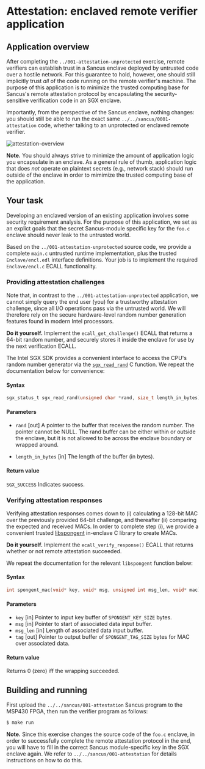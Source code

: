 # Attestation: enclaved remote verifier application

## Application overview

After completing the `../001-attestation-unprotected` exercise, remote
verifiers can establish trust in a Sancus enclave deployed by untrusted code
over a hostile network. For this guarantee to hold, however, one should still
implicitly trust _all_ of the code running on the remote verifier's machine.
The purpose of this application is to minimize the trusted computing base
for Sancus's remote attestation protocol by encapsulating the security-sensitive
verification code in an SGX enclave.

Importantly, from the perspective of the Sancus enclave, nothing changes: you
should still be able to run the exact same `../../sancus/0001-attestation`
code, whether talking to an unprotected or enclaved remote verifier.

![attestation-overview](https://distrinet.cs.kuleuven.be/software/sancus/images/dsn18-attestation.png)

**Note.** You should always strive to minimize the amount of application logic
you encapsulate in an enclave. As a general rule of thumb, application logic
that does _not_ operate on plaintext secrets (e.g., network stack) should run
outside of the enclave in order to mimimize the trusted computing base of the
application.

## Your task

Developing an enclaved version of an existing application involves some
security requirement analysis.
For the purpose of this application, we set as an explict goals that the
secret Sancus-module specific key for the `foo.c` enclave should never leak
to the untrusted world.

Based on the `../001-attestation-unprotected` source code, we provide a
complete `main.c` untrusted runtime implementation, plus the trusted
`Enclave/encl.edl` interface definitions.  Your job is to implement the
required `Enclave/encl.c` ECALL functionality.

### Providing attestation challenges

Note that, in contrast to the `../001-attestation-unprotected` application, we
cannot simply query the end user (you) for a trustworthy attestation challenge,
since all I/O operations pass via the untrusted world. We will therefore rely
on the secure hardware-level random number generation features found in modern
Intel processors.

**Do it yourself.** Implement the `ecall_get_challenge()` ECALL that returns a
64-bit random number, and securely stores it inside the enclave for use by the
next verification ECALL.

The Intel SGX SDK provides a convenient interface to access the CPU's random
number generator via the
[`sgx_read_rand`](https://software.intel.com/en-us/sgx-sdk-dev-reference-sgx-read-rand)
C function. We repeat the documentation below for convenience:

#### Syntax

```C
sgx_status_t sgx_read_rand(unsigned char *rand, size_t length_in_bytes);
```

#### Parameters

- `rand` [out] A pointer to the buffer that receives the random number. The
pointer cannot be NULL. The rand buffer can be either within or outside the
enclave, but it is not allowed to be across the enclave boundary or wrapped
around.

- `length_in_bytes` [in] The length of the buffer (in bytes).

#### Return value

`SGX_SUCCESS` Indicates success.

### Verifying attestation responses

Verifying attestation responses comes down to (i) calculating a 128-bit MAC
over the previously provided 64-bit challenge, and thereafter (ii) comparing
the expected and received MACs. In order to complete step (i), we provide a
convenient trusted [libspongent](https://github.com/sancus-pma/libspongent)
in-enclave C library to create MACs.

**Do it yourself.** Implement the `ecall_verify_response()` ECALL that
returns whether or not remote attestation succeeded.

We repeat the documentation for the relevant `libspongent` function below:

#### Syntax

```C
int spongent_mac(void* key, void* msg, unsigned int msg_len, void* mac);
```

#### Parameters

- `key` [in] Pointer to input key buffer of `SPONGENT_KEY_SIZE` bytes.
- `msg` [in] Pointer to start of associated data input buffer.
- `msg_len` [in] Length of associated data input buffer.
- `tag` [out] Pointer to output buffer of `SPONGENT_TAG_SIZE` bytes for MAC
  over associated data.

#### Return value

Returns 0 (zero) iff the wrapping succeeded.

## Building and running

First upload the `../../sancus/001-attestation` Sancus program to the MSP430
FPGA, then run the verifier program as follows:

```bash
$ make run
```

**Note.** Since this exercise changes the source code of the `foo.c` enclave,
in order to successfully complete the remote attestation protocol in the end,
you will have to fill in the correct Sancus module-specific key in the SGX
enclave again. We refer to `../../sancus/001-attestation` for details
instructions on how to do this.
